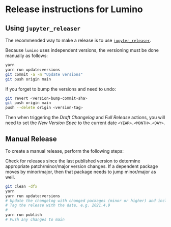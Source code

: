 # Release instructions for Lumino

## Using `jupyter_releaser`

The recommended way to make a release is to use [`jupyter_releaser`](https://jupyter-releaser.readthedocs.io/en/latest/get_started/making_release_from_repo.html).

Because `lumino` uses independent versions, the versioning must be
done manually as follows:

```bash
yarn
yarn run update:versions
git commit -a -m "Update versions"
git push origin main
```

If you forget to bump the versions and need to undo:

```bash
git revert <version-bump-commit-sha>
git push origin main
push --delete origin <version-tag>
```

Then when triggering the _Draft Changelog_ and _Full Release_ actions, you will
need to set the _New Version Spec_ to the current date `<YEAR>.<MONTH>.<DAY>`.

## Manual Release

To create a manual release, perform the following steps:

Check for releases since the last published version to determine appropriate
patch/minor/major version changes.
If a dependent package moves by minor/major, then that package needs to jump
minor/major as well.

```bash
git clean -dfx
yarn
yarn run update:versions
# Update the changelog with changed packages (minor or higher) and included PRs.
# Tag the release with the date, e.g. 2021.4.9
#
yarn run publish
# Push any changes to main
```
